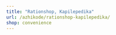 ```yaml
---
title: "Rationshop, Kapilepedika"
url: /azhikode/rationshop-kapilepedika/
shop: convenience
---
```


